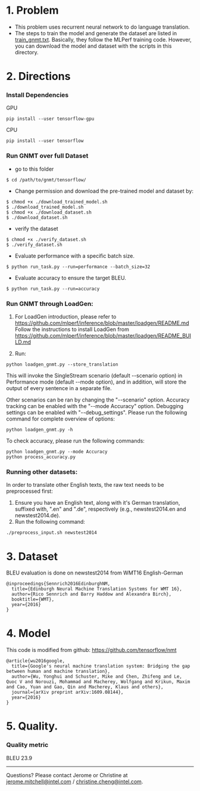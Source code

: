 # 1. Problem
- This problem uses recurrent neural network to do language translation.
- The steps to train the model and generate the dataset are listed in [train_gnmt.txt](https://github.intel.com/Intel-MLPerf/inference/blob/master/gnmt/nmt/train_gnmt.txt). Basically, they follow the MLPerf training code. However, you can download the model and dataset with the scripts in this directory.

# 2. Directions

### Install Dependencies

GPU
```
pip install --user tensorflow-gpu
```

CPU
```
pip install --user tensorflow
```

### Run GNMT over full Dataset

- go to this folder
```
$ cd /path/to/gnmt/tensorflow/
```

- Change permission and download the pre-trained model and dataset by:

```
$ chmod +x ./download_trained_model.sh
$ ./download_trained_model.sh
$ chmod +x ./download_dataset.sh
$ ./download_dataset.sh
```

- verify the dataset

```
$ chmod +x ./verify_dataset.sh
$ ./verify_dataset.sh
```

- Evaluate performance with a specific batch size.
```
$ python run_task.py --run=performance --batch_size=32
```

- Evaluate accuracy to ensure the target BLEU.
```
$ python run_task.py --run=accuracy
```

### Run GNMT through LoadGen:
1.  For LoadGen introduction, please refer to https://github.com/mlperf/inference/blob/master/loadgen/README.md
Follow the instructions to install LoadGen from https://github.com/mlperf/inference/blob/master/loadgen/README_BUILD.md

2.  Run:
```
python loadgen_gnmt.py --store_translation
```

This will invoke the SingleStream scenario (default --scenario option) in Performance mode (default --mode option), and in addition, will store the output of every sentence in a separate file.

Other scenarios can be ran by changing the "--scenario" option. Accuracy tracking can be enabled with the "--mode Accuracy" option. Debugging settings can be enabled with "--debug_settings". Please run the following command for complete overview of options:
```
python loadgen_gnmt.py -h
```

To check accuracy, please run the following commands:
```
python loadgen_gnmt.py --mode Accuracy
python process_accuracy.py
```

### Running other datasets:
In order to translate other English texts, the raw text needs to be preprocessed first:
1. Ensure you have an English text, along with it's German translation, suffixed with, ".en" and ".de", respectively (e.g., newstest2014.en and newstest2014.de).
2. Run the following command:
```
./preprocess_input.sh newstest2014 
```

# 3. Dataset

BLEU evaluation is done on newstest2014 from WMT16 English-German 
```
@inproceedings{Sennrich2016EdinburghNM,
  title={Edinburgh Neural Machine Translation Systems for WMT 16},
  author={Rico Sennrich and Barry Haddow and Alexandra Birch},
  booktitle={WMT},
  year={2016}
}
```

# 4. Model

This code is modified from github: https://github.com/tensorflow/nmt

```
@article{wu2016google,
  title={Google's neural machine translation system: Bridging the gap between human and machine translation},
  author={Wu, Yonghui and Schuster, Mike and Chen, Zhifeng and Le, Quoc V and Norouzi, Mohammad and Macherey, Wolfgang and Krikun, Maxim and Cao, Yuan and Gao, Qin and Macherey, Klaus and others},
  journal={arXiv preprint arXiv:1609.08144},
  year={2016}
}

```
# 5. Quality.
### Quality metric
BLEU 23.9

---
Questions? Please contact Jerome or Christine at jerome.mitchell@intel.com / christine.cheng@intel.com.



